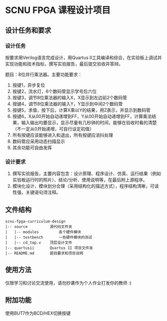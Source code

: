 # SCNU FPGA 课程设计项目

## 设计任务和要求

### 设计任务

按要求用Verilog语言完成设计，用Quartus II工具编译和综合，在实验板上调试并实现功能和技术指标，撰写实验报告，最后提交验收并答辩。

题目：8位并行乘法器。主要功能要求：
1. 按键1，异步复位
2. 按键2，流水灯，6个数码管显示学号后六位
3. 按键3，调节8位乘法器的输入X，X显示到左边前2个数码管
4. 按键4，调节8位乘法器的输入Y，Y显示到中间2个数码管
5. 按键5，求值，按下后，计算X乘以Y的结果，用Z表示，并显示到数码管
6. 按键6，X从00开始自动递增到FF，Y从00开始自动递增到FF，计算乘法结果，输入输出均要显示，显示尽量有几秒钟的时间，能够在验收时看的清楚（不一定从0开始递增，可自行设定初值）
7. 所有按键应该能够进入和退出，所有按键应消抖处理
8. 数码管应采用动态扫描显示
9. 其余功能可自由发挥

### 设计要求

1. 撰写实验报告，主要内容包含：设计原理、程序设计、仿真、运行结果（例如实验板运行时的照片）、结论/分析、使用说明等，在最后附上源程序。
2. 模块化设计，模块划分合理（采用结构化的描述方式），程序结构清晰，可读性强，关键语句须注释。

## 文件结构

```
scnu-fpga-curriculum-design
|-- source          源代码文件夹
|   |-- modules         各个硬件模块
|   |-- testbench       一些硬件模块的测试
|   |-- cd_top.v    顶层设计文件
|-- quartusii       Quartus II 项目文件夹
|-- README.md       题目要求和项目说明
```

## 使用方法

仅限学习和讨论交流使用，请勿抄袭作为个人作业打发你的教师 :)

## 附加功能

使用BUT7作为BCD/HEX切换按键
